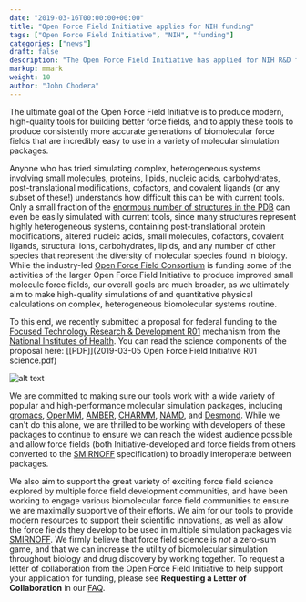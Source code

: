 ```yaml
---
date: "2019-03-16T00:00:00+00:00"
title: "Open Force Field Initiative applies for NIH funding"
tags: ["Open Force Field Initiative", "NIH", "funding"]
categories: ["news"]
draft: false
description: "The Open Force Field Initiative has applied for NIH R&D funding to produce modern toolkits and high-quality biomolecular force fields to model complex heterogeneous biomolecular systems"
markup: mmark
weight: 10
author: "John Chodera"
---
```


The ultimate goal of the Open Force Field Initiative is to produce modern, high-quality tools for building better force fields, and to apply these tools to produce consistently more accurate generations of biomolecular force fields that are incredibly easy to use in a variety of molecular simulation packages.

Anyone who has tried simulating complex, heterogeneous systems involving small molecules, proteins, lipids, nucleic acids, carbohydrates, post-translational modifications, cofactors, and covalent ligands (or any subset of these!) understands how difficult this can be with current tools.
Only a small fraction of the [enormous number of structures in the PDB](https://www.rcsb.org/stats/growth/overall) can even be easily simulated with current tools, since many structures represent highly heterogeneous systems, containing post-translational protein modifications, altered nucleic acids, small molecules, cofactors, covalent ligands, structural ions, carbohydrates, lipids, and any number of other species that represent the diversity of molecular species found in biology.
While the industry-led [Open Force Field Consortium](https://openforcefield.org/consortium/) is funding some of the activities of the larger Open Force Field Initiative to produce improved small molecule force fields, our overall goals are much broader, as we ultimately aim to make high-quality simulations of and quantitative physical calculations on complex, heterogeneous biomolecular systems routine.

To this end, we recently submitted a proposal for federal funding to the [Focused Technology Research & Development R01](https://grants.nih.gov/grants/guide/pa-files/PAR-17-045.html) mechanism from the [National Institutes of Health](https://www.nih.gov/).
You can read the science components of the proposal here: [[PDF]](2019-03-05 Open Force Field Initiative R01 science.pdf)

![alt text](offc-overview-figure.jpg "Open Force Field Initiative R01 schematic overview of aims")

We are committed to making sure our tools work with a wide variety of popular and high-performance molecular simulation packages, including [gromacs](http://www.gromacs.org/), [OpenMM](http://openmm.org/), [AMBER](ambermd.org), [CHARMM](https://www.charmm.org/), [NAMD](http://www.ks.uiuc.edu/Research/namd/), and [Desmond](https://www.deshawresearch.com/resources_desmond.html).
While we can't do this alone, we are thrilled to be working with developers of these packages to continue to ensure we can reach the widest audience possible and allow force fields (both Initiative-developed and force fields from others converted to the [SMIRNOFF](https://open-forcefield-toolkit.readthedocs.io/en/topology/smirnoff.html) specification) to broadly interoperate between packages.

We also aim to support the great variety of exciting force field science explored by multiple force field development communities, and have been working to engage various biomolecular force field communities to ensure we are maximally supportive of their efforts.
We aim for our tools to provide modern resources to support their scientific innovations, as well as allow the force fields they develop to be used in multiple simulation packages via [SMIRNOFF](https://open-forcefield-toolkit.readthedocs.io/en/topology/smirnoff.html).
We firmly believe that force field science is *not* a zero-sum game, and that we can increase the utility of biomolecular simulation throughout biology and drug discovery by working together.
To request a letter of collaboration from the Open Force Field Initiative to help support your application for funding, please see **Requesting a Letter of Collaboration** in our [FAQ](https://openforcefield.org/faq/).
